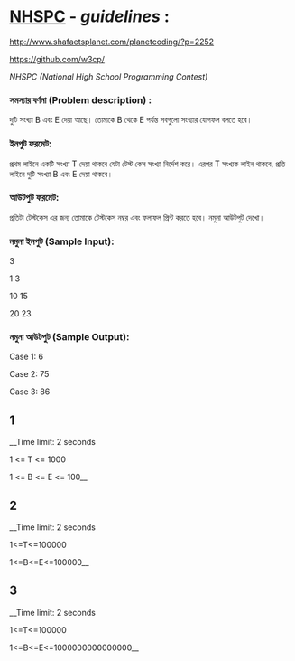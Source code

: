# [NHSPC](http://www.nhspc.org/) - *guidelines* :
http://www.shafaetsplanet.com/planetcoding/?p=2252

https://github.com/w3cp/

_NHSPC (National High School Programming Contest)_

### সমস্যার বর্ণনা (Problem description) :
দুটি সংখ্যা B এবং E দেয়া আছে। তোমাকে B থেকে E পর্যন্ত সবগুলো সংখ্যার যোগফল বলতে হবে।

### ইনপুট ফরমেট:
প্রথম লাইনে একটি সংখ্যা T দেয়া থাকবে যেটা টেস্ট কেস সংখ্যা নির্দেশ করে। 
এরপর T সংখ্যক লাইন থাকবে, প্রতি লাইনে দুটি সংখ্যা B এবং E দেয়া থাকবে।

### আউটপুট ফরমেট:
প্রতিটা টেস্টকেস এর জন্য তোমাকে টেস্টকেস নম্বর এবং ফলাফল প্রিন্ট করতে হবে। 
নমুনা আউটপুট দেখো।

### নমুনা ইনপুট (Sample Input):

3

1 3

10 15

20 23

### নমুনা আউটপুট (Sample Output):

Case 1: 6

Case 2: 75

Case 3: 86

## 1
__Time limit: 2 seconds

1 <= T <= 1000

1 <= B <= E <= 100__

## 2
__Time limit: 2 seconds

1<=T<=100000

1<=B<=E<=100000__

## 3
__Time limit: 2 seconds

1<=T<=100000

1<=B<=E<=1000000000000000__



